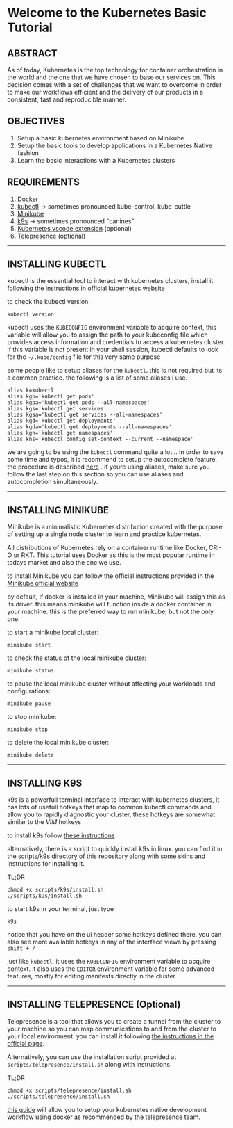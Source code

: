 # Welcome to the Kubernetes Basic Tutorial

## ABSTRACT

As of today, Kubernetes is the top technology for container orchestration in the world and the one that we have chosen to base our services on. This decision comes with a set of challenges that we want to overcome in order to make our workflows efficient and the delivery of our products in a consistent, fast and reproducible manner.

## OBJECTIVES

1. Setup a basic kubernetes environment based on Minikube
2. Setup the basic tools to develop applications in a Kubernetes Native fashion
3. Learn the basic interactions with a Kubernetes clusters

## REQUIREMENTS

1. [Docker](https://docs.docker.com/get-docker/)
2. [kubectl](https://kubernetes.io/docs/tasks/tools/install-kubectl/) -> sometimes pronounced kube-control, kube-cuttle
3. [Minikube](https://minikube.sigs.k8s.io/docs/start/)
4. [k9s](https://github.com/derailed/k9s) -> sometimes pronounced "canines"
5. [Kubernetes vscode extension](https://marketplace.visualstudio.com/items?itemName=ms-kubernetes-tools.vscode-kubernetes-tools) (optional)
5. [Telepresence](https://www.telepresence.io/reference/install) (optional)

---
## INSTALLING KUBECTL

kubectl is the essential tool to interact with kubernetes clusters, install it following the instructions in [official kubernetes website](https://kubernetes.io/docs/tasks/tools/install-kubectl/)

to check the kubectl version:
```shell
kubectl version
```

kubectl uses the `KUBECONFIG` environment variable to acquire context, this variable will allow you to assign the path to your kubeconfig file which provides access information and credentials to access a kubernetes cluster. if this variable is not present in your shell session, kubectl defaults to look for the `~/.kube/config` file for this very same purpose

some people like to setup aliases for the `kubectl`. this is not required but its a common practice. the following is a list of some aliases i use.

```shell
alias k=kubectl
alias kgp='kubectl get pods'
alias kgpa='kubectl get pods --all-namespaces'
alias kgs='kubectl get services'
alias kgsa='kubectl get services --all-namespaces'
alias kgd='kubectl get deployments'
alias kgda='kubectl get deployments --all-namespaces'
alias kgn='kubectl get namespaces'
alias kns='kubectl config set-context --current --namespace'
```

we are going to be using the `kubectl` command quite a lot... in order to save some time and typos, it is recommend to  setup the autocomplete feature. the procedure is described [here](https://kubernetes.io/docs/tasks/tools/install-kubectl/#enabling-shell-autocompletion) . if youre using aliases, make sure you follow the last step on this section so you can use aliases and autocompletion simultaneously.

---
## INSTALLING MINIKUBE

Minikube is a minimalistic Kubernetes distribution created with the purpose of setting up a single node cluster to learn and practice kubernetes.

All distributions of Kubernetes rely on a container runtime like Docker, CRI-O or RKT. This tutorial uses Docker as this is the most popular runtime in todays market and also the one we use.

to install Minikube you can follow the official instructions provided in the [Minikube official website](https://minikube.sigs.k8s.io/docs/start/)

by default, if docker is installed in your machine, Minikube will assign this as its driver. this means minikube will function inside a docker container in your machine. this is the preferred way to run minikube, but not the only one.

to start a minikube local cluster: 
```shell
minikube start
```

to check the status of the local minikube cluster: 
```shell
minikube status
```

to pause the local minikube cluster without affecting your workloads and configurations: 
```shell
minikube pause
```

to stop minikube: 
```shell
minikube stop
```

to delete the local minikube cluster: 
```shell
minikube delete
```
---
## INSTALLING K9S
k9s is a powerfull terminal interface to interact with kubernetes clusters, it has lots of usefull hotkeys that map to common kubectl commands and allow you to rapidly diagnostic your cluster, these hotkeys are somewhat similar to the _VIM_ hotkeys

to install k9s follow [these instructions](https://github.com/derailed/k9s)

alternatively, there is a script to quickly install k9s in linux. you can find it in the scripts/k9s directory of this repository along with some skins and instructions for installing it. 

TL;DR
```shell
chmod +x scripts/k9s/install.sh
./scripts/k9s/install.sh
```

to start k9s in your terminal, just type
```shell
k9s
```

notice that you have on the ui header some hotkeys defined there. you can also see more available hotkeys in any of the interface views by pressing `shift + /`

just like `kubectl`, it uses the `KUBECONFIG` environment variable to acquire context. it also uses the `EDITOR` environment variable for some advanced features, mostly for editing manifests directly in the cluster 

---
## INSTALLING TELEPRESENCE (Optional)
Telepresence is a tool that allows you to create a tunnel from the cluster to your machine so you can map communications to and from the cluster to your local environment. you can install it following [the instructions in the official page](https://www.telepresence.io/reference/install). 

Alternatively, you can use the installation script provided at `scripts/telepresence/install.sh` along with instructions

TL;DR 
```shell
chmod +x scripts/telepresence/install.sh
./scripts/telepresence/install.sh
```
[this guide](https://www.telepresence.io/tutorials/docker) will allow you to setup your kubernetes native development workflow using docker as recommended by the telepresence team.
